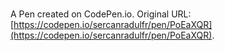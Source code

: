 # 

A Pen created on CodePen.io. Original URL: [https://codepen.io/sercanradulfr/pen/PoEaXQR](https://codepen.io/sercanradulfr/pen/PoEaXQR).



